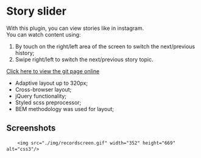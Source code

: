 # Story slider
With this plugin, you can view stories like in instagram.
<br/>
You can watch content using:
1) By touch on the right/left area of the screen to switch the next/previous history;
2) Swipe right/left to switch the next/previous story topic.

<a href="https://viktorcoi.github.io/story-slider/">Click here to view the git page online</a>
- Adaptive layout up to 320px;
- Cross-browser layout;
- jQuery functionality;
- Styled scss preprocessor;
- BEM methodology was used for layout;

## Screenshots

        <img src="./img/recordscreen.gif" width="352" height="669" alt="css3"/>

